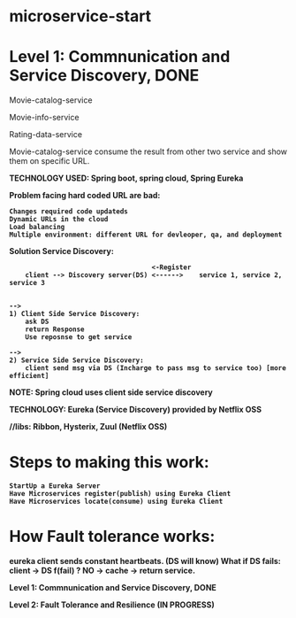 # microservice-start
Level 1: Commnunication and Service Discovery, DONE
========================================================

Movie-catalog-service

Movie-info-service

Rating-data-service

Movie-catalog-service consume the result from other two service and show them on specific URL.

<b>TECHNOLOGY USED:<b>
Spring boot, spring cloud, Spring Eureka




<b>Problem facing<b>
hard coded URL are bad:

	Changes required code updateds
	Dynamic URLs in the cloud
	Load balancing
	Multiple environment: different URL for devleoper, qa, and deployment
	

<b>Solution<b>
Service Discovery:
		
										<-Register
		client --> Discovery server(DS) <------> 	service 1, service 2, service 3
		
		
	-->	
	1) Client Side Service Discovery:
		ask DS
		return Response
		Use reposnse to get service
		
	-->
	2) Service Side Service Discovery:
		client send msg via DS (Incharge to pass msg to service too) [more efficient]
	
	
NOTE: Spring cloud uses client side service discovery	


TECHNOLOGY: Eureka (Service Discovery) provided by Netflix OSS

//libs: Ribbon, Hysterix, Zuul (Netflix OSS)


Steps to making this work:
===========================

	StartUp a Eureka Server
	Have Microservices register(publish) using Eureka Client
	Have Microservices locate(consume) using Eureka Client
	
	
How Fault tolerance works:
=========================
eureka client sends constant heartbeats. (DS will know)
What if DS fails:
	client -> DS f\(fail) ? NO -> cache -> return service.

Level 1: Commnunication and Service Discovery, DONE


Level 2: Fault Tolerance and Resilience (IN PROGRESS)


